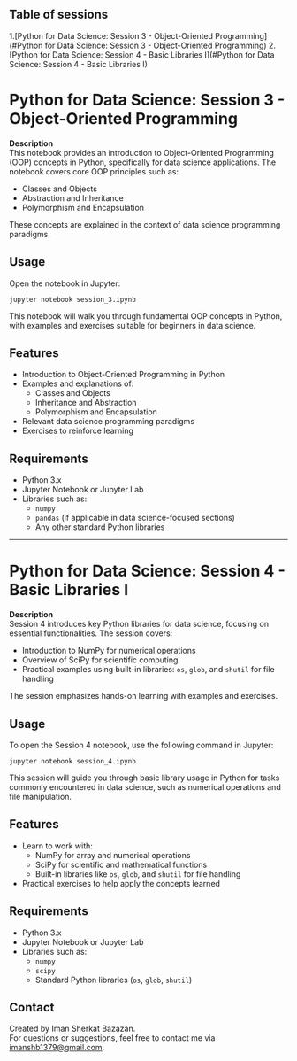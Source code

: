 ## Table of sessions
1.[Python for Data Science: Session 3 - Object-Oriented Programming](#Python for Data Science: Session 3 - Object-Oriented Programming)
2.[Python for Data Science: Session 4 - Basic Libraries I](#Python for Data Science: Session 4 - Basic Libraries I)
# Python for Data Science: Session 3 - Object-Oriented Programming

**Description**  
This notebook provides an introduction to Object-Oriented Programming (OOP) concepts in Python, specifically for data science applications. The notebook covers core OOP principles such as:

- Classes and Objects
- Abstraction and Inheritance
- Polymorphism and Encapsulation

These concepts are explained in the context of data science programming paradigms.

## Usage

Open the notebook in Jupyter:

```
jupyter notebook session_3.ipynb
```

This notebook will walk you through fundamental OOP concepts in Python, with examples and exercises suitable for beginners in data science.

## Features

- Introduction to Object-Oriented Programming in Python
- Examples and explanations of:
  - Classes and Objects
  - Inheritance and Abstraction
  - Polymorphism and Encapsulation
- Relevant data science programming paradigms
- Exercises to reinforce learning

## Requirements

- Python 3.x
- Jupyter Notebook or Jupyter Lab
- Libraries such as:
  - `numpy`
  - `pandas` (if applicable in data science-focused sections)
  - Any other standard Python libraries

---

# Python for Data Science: Session 4 - Basic Libraries I

**Description**  
Session 4 introduces key Python libraries for data science, focusing on essential functionalities. The session covers:

- Introduction to NumPy for numerical operations
- Overview of SciPy for scientific computing
- Practical examples using built-in libraries: `os`, `glob`, and `shutil` for file handling

The session emphasizes hands-on learning with examples and exercises.

## Usage

To open the Session 4 notebook, use the following command in Jupyter:

```
jupyter notebook session_4.ipynb
```

This session will guide you through basic library usage in Python for tasks commonly encountered in data science, such as numerical operations and file manipulation.

## Features

- Learn to work with:
  - NumPy for array and numerical operations
  - SciPy for scientific and mathematical functions
  - Built-in libraries like `os`, `glob`, and `shutil` for file handling
- Practical exercises to help apply the concepts learned

## Requirements

- Python 3.x
- Jupyter Notebook or Jupyter Lab
- Libraries such as:
  - `numpy`
  - `scipy`
  - Standard Python libraries (`os`, `glob`, `shutil`)

## Contact

Created by Iman Sherkat Bazazan.  
For questions or suggestions, feel free to contact me via [imanshb1379@gmail.com](mailto:imanshb1379@gmail.com).
